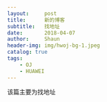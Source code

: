 ```yaml
---
layout:     post
title:      新的博客
subtitle:   找地址
date:       2018-04-07
author:     Shaun
header-img: img/hwoj-bg-1.jpeg
catalog: true
tags:
    - OJ
    - HUAWEI
---
```


该篇主要为找地址




